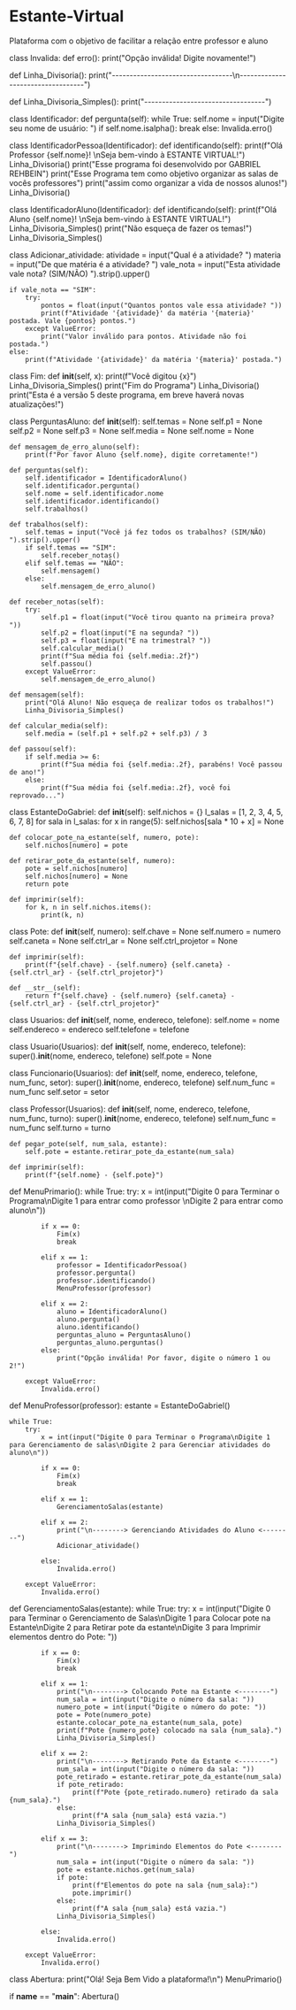 # Estante-Virtual
 Plataforma com o objetivo de facilitar a relação entre professor e aluno

class Invalida:
    def erro():
        print("Opção inválida! Digite novamente!")

def Linha_Divisoria():
    print("----------------------------------\n----------------------------------")

def Linha_Divisoria_Simples():
    print("----------------------------------")

class Identificador:
    def pergunta(self):
        while True:
            self.nome = input("Digite seu nome de usuário: ")
            if self.nome.isalpha(): 
                break
            else:
                Invalida.erro()

class IdentificadorPessoa(Identificador):
    def identificando(self):
        print(f"Olá Professor {self.nome}! \nSeja bem-vindo à ESTANTE VIRTUAL!")
        Linha_Divisoria()
        print("Esse programa foi desenvolvido por GABRIEL REHBEIN")
        print("Esse Programa tem como objetivo organizar as salas de vocês professores")
        print("assim como organizar a vida de nossos alunos!")
        Linha_Divisoria()

class IdentificadorAluno(Identificador):
    def identificando(self):
        print(f"Olá Aluno {self.nome}! \nSeja bem-vindo à ESTANTE VIRTUAL!")
        Linha_Divisoria_Simples()
        print("Não esqueça de fazer os temas!")
        Linha_Divisoria_Simples()

class Adicionar_atividade:
    atividade = input("Qual é a atividade? ")
    materia = input("De que matéria é a atividade? ")
    vale_nota = input("Esta atividade vale nota? (SIM/NÃO) ").strip().upper()

    if vale_nota == "SIM":
        try:
            pontos = float(input("Quantos pontos vale essa atividade? "))
            print(f"Atividade '{atividade}' da matéria '{materia}' postada. Vale {pontos} pontos.")
        except ValueError:
            print("Valor inválido para pontos. Atividade não foi postada.")
    else:
        print(f"Atividade '{atividade}' da matéria '{materia}' postada.")

class Fim:
    def __init__(self, x):
        print(f"Você digitou {x}")
        Linha_Divisoria_Simples()
        print("Fim do Programa")
        Linha_Divisoria()
        print("Esta é a versão 5 deste programa, em breve haverá novas atualizações!")

class PerguntasAluno:
    def __init__(self):
        self.temas = None
        self.p1 = None
        self.p2 = None
        self.p3 = None
        self.media = None
        self.nome = None

    def mensagem_de_erro_aluno(self):
        print(f"Por favor Aluno {self.nome}, digite corretamente!")

    def perguntas(self):
        self.identificador = IdentificadorAluno()
        self.identificador.pergunta()
        self.nome = self.identificador.nome
        self.identificador.identificando()
        self.trabalhos()
        
    def trabalhos(self):
        self.temas = input("Você já fez todos os trabalhos? (SIM/NÃO) ").strip().upper()
        if self.temas == "SIM":
            self.receber_notas()
        elif self.temas == "NÃO":
            self.mensagem()
        else:
            self.mensagem_de_erro_aluno()

    def receber_notas(self):
        try:
            self.p1 = float(input("Você tirou quanto na primeira prova? "))
            self.p2 = float(input("E na segunda? "))
            self.p3 = float(input("E na trimestral? "))
            self.calcular_media()
            print(f"Sua média foi {self.media:.2f}")
            self.passou()
        except ValueError:
            self.mensagem_de_erro_aluno()

    def mensagem(self):
        print("Olá Aluno! Não esqueça de realizar todos os trabalhos!")
        Linha_Divisoria_Simples()

    def calcular_media(self):
        self.media = (self.p1 + self.p2 + self.p3) / 3

    def passou(self):
        if self.media >= 6:
            print(f"Sua média foi {self.media:.2f}, parabéns! Você passou de ano!")
        else:
            print(f"Sua média foi {self.media:.2f}, você foi reprovado...")

class EstanteDoGabriel:
    def __init__(self):
        self.nichos = {}
        l_salas = [1, 2, 3, 4, 5, 6, 7, 8]
        for sala in l_salas:
            for x in range(5):
                self.nichos[sala * 10 + x] = None

    def colocar_pote_na_estante(self, numero, pote):
        self.nichos[numero] = pote

    def retirar_pote_da_estante(self, numero):
        pote = self.nichos[numero]
        self.nichos[numero] = None
        return pote

    def imprimir(self):
        for k, n in self.nichos.items():
            print(k, n)

class Pote:
    def __init__(self, numero):
        self.chave = None
        self.numero = numero
        self.caneta = None
        self.ctrl_ar = None
        self.ctrl_projetor = None

    def imprimir(self):
        print(f"{self.chave} - {self.numero} {self.caneta} - {self.ctrl_ar} - {self.ctrl_projetor}")

    def __str__(self):
        return f"{self.chave} - {self.numero} {self.caneta} - {self.ctrl_ar} - {self.ctrl_projetor}"

class Usuarios:
    def __init__(self, nome, endereco, telefone):
        self.nome = nome
        self.endereco = endereco
        self.telefone = telefone

class Usuario(Usuarios):
    def __init__(self, nome, endereco, telefone):
        super().__init__(nome, endereco, telefone)
        self.pote = None

class Funcionario(Usuarios):
    def __init__(self, nome, endereco, telefone, num_func, setor):
        super().__init__(nome, endereco, telefone)
        self.num_func = num_func
        self.setor = setor

class Professor(Usuarios):
    def __init__(self, nome, endereco, telefone, num_func, turno):
        super().__init__(nome, endereco, telefone)
        self.num_func = num_func
        self.turno = turno

    def pegar_pote(self, num_sala, estante):
        self.pote = estante.retirar_pote_da_estante(num_sala)

    def imprimir(self):
        print(f"{self.nome} - {self.pote}")

def MenuPrimario():
    while True:
        try:
            x = int(input("Digite 0 para Terminar o Programa\nDigite 1 para entrar como professor \nDigite 2 para entrar como aluno\n"))

            if x == 0:
                Fim(x)
                break

            elif x == 1:
                professor = IdentificadorPessoa()
                professor.pergunta()
                professor.identificando()
                MenuProfessor(professor)

            elif x == 2:
                aluno = IdentificadorAluno()
                aluno.pergunta()
                aluno.identificando()
                perguntas_aluno = PerguntasAluno()
                perguntas_aluno.perguntas()
            else:
                print("Opção inválida! Por favor, digite o número 1 ou 2!")

        except ValueError:
            Invalida.erro()

def MenuProfessor(professor):
    estante = EstanteDoGabriel()

    while True:
        try:
            x = int(input("Digite 0 para Terminar o Programa\nDigite 1 para Gerenciamento de salas\nDigite 2 para Gerenciar atividades do aluno\n"))

            if x == 0:
                Fim(x)
                break

            elif x == 1:
                GerenciamentoSalas(estante)

            elif x == 2:
                print("\n--------> Gerenciando Atividades do Aluno <--------")
                Adicionar_atividade()

            else:
                Invalida.erro()
        
        except ValueError:
            Invalida.erro()

def GerenciamentoSalas(estante):
    while True:
        try:
            x = int(input("Digite 0 para Terminar o Gerenciamento de Salas\nDigite 1 para Colocar pote na Estante\nDigite 2 para Retirar pote da estante\nDigite 3 para Imprimir elementos dentro do Pote: "))

            if x == 0:
                Fim(x)
                break

            elif x == 1:
                print("\n--------> Colocando Pote na Estante <--------")
                num_sala = int(input("Digite o número da sala: "))
                numero_pote = int(input("Digite o número do pote: "))
                pote = Pote(numero_pote)
                estante.colocar_pote_na_estante(num_sala, pote)
                print(f"Pote {numero_pote} colocado na sala {num_sala}.")
                Linha_Divisoria_Simples()

            elif x == 2:
                print("\n--------> Retirando Pote da Estante <--------")
                num_sala = int(input("Digite o número da sala: "))
                pote_retirado = estante.retirar_pote_da_estante(num_sala)
                if pote_retirado:
                    print(f"Pote {pote_retirado.numero} retirado da sala {num_sala}.")
                else:
                    print(f"A sala {num_sala} está vazia.")
                Linha_Divisoria_Simples()

            elif x == 3:
                print("\n--------> Imprimindo Elementos do Pote <--------")
                num_sala = int(input("Digite o número da sala: "))
                pote = estante.nichos.get(num_sala)
                if pote:
                    print(f"Elementos do pote na sala {num_sala}:")
                    pote.imprimir()
                else:
                    print(f"A sala {num_sala} está vazia.")
                Linha_Divisoria_Simples()

            else:
                Invalida.erro()
        
        except ValueError:
            Invalida.erro()

class Abertura:
    print("Olá! Seja Bem Vido a plataforma!\n")
    MenuPrimario()
    
if __name__ == "__main__":
    Abertura()





















